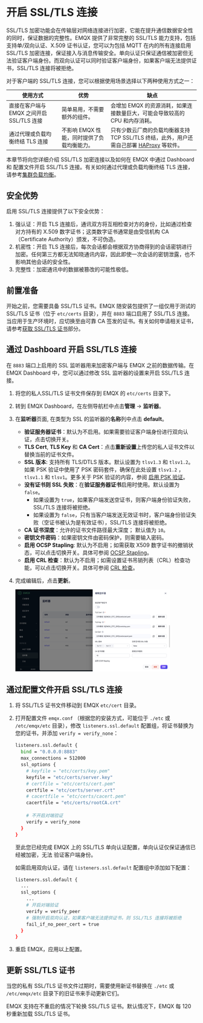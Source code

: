 # 开启 SSL/TLS 连接

SSL/TLS 加密功能会在传输层对网络连接进行加密，它能在提升通信数据安全性的同时，保证数据的完整性。EMQX 提供了非常完整的 SSL/TLS 能力支持，包括支持单/双向认证、X.509 证书认证，您可以为包括 MQTT 在内的所有连接启用 SSL/TLS 加密连接，保证接入与消息传输安全。单向认证只保证通信被加密但无法验证客户端身份。而双向认证可以同时验证客户端身份，如果客户端无法提供证书，SSL/TLS 连接将被拒绝。

对于客户端的 SSL/TLS 连接，您可以根据使用场景选择以下两种使用方式之一：

| 使用方式                                  | 优势                                       | 缺点                                                                                                                |
| ----------------------------------------- | ------------------------------------------ | ------------------------------------------------------------------------------------------------------------------- |
| 直接在客户端与 EMQX 之间开启 SSL/TLS 连接 | 简单易用，不需要额外的组件。               | 会增加 EMQX 的资源消耗，如果连接数量巨大，可能会导致较高的 CPU 和内存消耗。                                         |
| 通过代理或负载均衡终结 TLS 连接           | 不影响 EMQX 性能，同时提供了负载均衡能力。 | 只有少数云厂商的负载均衡器支持 TCP SSL/TLS 终结，此外，用户还需自己部署 [HAProxy](http://www.haproxy.org/) 等软件。 |

本章节将向您详细介绍 SSL/TLS 加密连接以及如何在 EMQX 中通过 Dashboard 和 配置文件开启 SSL/TLS 连接。有关如何通过代理或负载均衡终结 TLS 连接，请参考[集群负载均衡](../deploy/cluster/lb.md)。

## 安全优势

启用 SSL/TLS 连接提供了以下安全优势：

1. 强认证：开启 TLS 连接后，通讯双方将互相检查对方的身份，比如通过检查对方持有的 X.509 数字证书；这类数字证书通常是由受信机构 CA（Certificate Authority）颁发，不可伪造。
2. 机密性：开启 TLS 连接后，每次会话都会根据双方协商得到的会话密钥进行加密。任何第三方都无法知晓通讯内容，因此即使一次会话的密钥泄露，也不影响其他会话的安全性。
3. 完整性：加密通讯中的数据被篡改的可能性极低。

## 前置准备

开始之前，您需要具备 SSL/TLS 证书。EMQX 随安装包提供了一组仅用于测试的 SSL/TLS 证书（位于 `etc/certs` 目录），并在 `8883` 端口启用了 SSL/TLS 连接。当应用于生产环境时，应切换至由可靠 CA 签发的证书。有关如何申请相关证书，请参考[获取 SSL/TLS 证书](./tls-certificate.md)部分。

## 通过 Dashboard 开启 SSL/TLS 连接

在 `8883` 端口上启用的 SSL 监听器用来加密客户端与 EMQX 之前的数据传输。在 EMQX Dashboard 中，您可以通过修改 SSL 监听器的设置来开启 SSL/TLS 连接。

1. 将您的私人SSL/TLS 证书文件保存到 EMQX 的 `etc/certs` 目录下。

2. 转到 EMQX Dashboard，在左侧导航栏中点击**管理** -> **监听器**。

3. 在**监听器**页面, 在类型为 SSL 的监听器的**名称**列中点击 **default**。

   - **验证服务器证书**：默认为不启用。如果需要验证客户端身份进行双向认证，点击切换开关。
   - **TLS Cert**, **TLS Key** 和 **CA Cert**：点击**重新设置**上传您的私人证书文件以替换当前的证书文件。
   - **SSL 版本**:  支持所有 TLS/DTLS 版本。默认设置为 `tlsv1.3` 和 `tlsv1.2`。如果 PSK 验证中使用了 PSK 密码套件，确保在此处设置 `tlsv1.2` ， `tlsv1.1` 和 `tlsv1`。更多关于 PSK 验证的内容，参阅 [启用 PSK 验证](./psk-authentication.md)。
   - **没有证书则 SSL 失败**：在**验证服务器证书**启用时使用。默认设置为 `false`。
     - 如果设置为 `true`，如果客户端发送空证书，则客户端身份验证失败，SSL/TLS 连接将被拒绝。
     - 如果设置为 `false`，只有当客户端发送无效证书时，客户端身份验证失败（空证书被认为是有效证书），SSL/TLS 连接将被拒绝。
   - **CA 证书深度**：允许的证书文件路径最大深度； 默认值为 `10`。
   - **密钥文件密码**：如果密钥文件由密码保护，则需要输入密码。
   - **启用 OCSP Stapling**: 默认为不启用；如需获取 X509 数字证书的撤销状态，可以点击切换开关。具体可参阅 [OCSP Stapling](./ocsp.md)。
   - **启用 CRL 检查**：默认为不启用；如需设置证书吊销列表（CRL）检查功能，可以点击切换开关。具体可参阅 [CRL 检查](./crl.md)。

4. 完成编辑后，点击**更新**。

   <img src="./assets/edit-listener.png" alt="edit-listener" style="zoom:40%;" />

## 通过配置文件开启 SSL/TLS 连接

1. 将 SSL/TLS 证书文件移动到 EMQX `etc/cert` 目录。

2. 打开配置文件 `emqx.conf` （根据您的安装方式，可能位于 `./etc` 或 `/etc/emqx/etc` 目录），修改 `listeners.ssl.default` 配置组，将证书替换为您的证书，并添加 `verify = verify_none`：

   ```bash
   listeners.ssl.default {
     bind = "0.0.0.0:8883"
     max_connections = 512000
     ssl_options {
       # keyfile = "etc/certs/key.pem"
       keyfile = "etc/certs/server.key"
       # certfile = "etc/certs/cert.pem"
       certfile = "etc/certs/server.crt"
       # cacertfile = "etc/certs/cacert.pem"
       cacertfile = "etc/certs/rootCA.crt"
   
       # 不开启对端验证
       verify = verify_none
     }
   }
   ```

   至此您已经完成 EMQX 上的 SSL/TLS 单向认证配置，单向认证仅保证通信已经被加密，无法    验证客户端身份。

   如需启用双向认证，请在 `listeners.ssl.default` 配置组中添加如下配置：
   
   ```bash
   listeners.ssl.default {
     ...
     ssl_options {
       ...
       # 开启对端验证
       verify = verify_peer
       # 强制开启双向认证，如果客户端无法提供证书，则 SSL/TLS 连接将被拒绝
       fail_if_no_peer_cert = true
     }
   }
   ```

3. 重启 EMQX，应用以上配置。

## 更新 SSL/TLS 证书

当您的私有 SSL/TLS 证书文件过期时，需要使用新证书替换在 `./etc` 或 `/etc/emqx/etc` 目录下的旧证书来手动更新它们。

EMQX 支持在不重启的情况下轮换 SSL/TLS 证书。默认情况下，EMQX 每 120 秒重新加载 SSL/TLS 证书。



